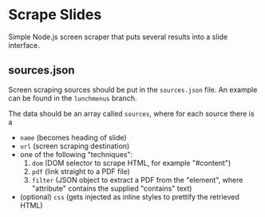 Scrape Slides
=============

Simple Node.js screen scraper that puts several results into a slide interface.

sources.json
------------
Screen scraping sources should be put in the `sources.json` file. An example can be found in the `lunchmenus` branch.

The data should be an array called `sources`, where for each source there is a
* `name` (becomes heading of slide)
* `url` (screen scraping destination)
* one of the following "techniques":
  1. `dom` (DOM selector to scrape HTML, for example "#content")
  2. `pdf` (link straight to a PDF file)
  3. `filter` (JSON object to extract a PDF from the "element", where "attribute" contains the supplied "contains" text)
* (optional) `css` (gets injected as inline styles to prettify the retrieved HTML)
